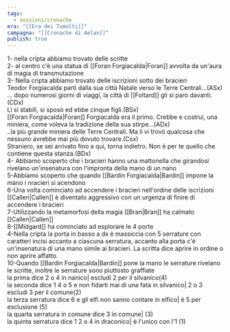 ```yaml
---
tags:
  - sessioni/cronache
era: "[[Era dei Tumulti]]"
campagna: "[[Cronache di Aelan]]"
publish: true
---
```

1- nella cripta abbiamo trovato delle scritte  
2- al centro c'è una statua di [[Foran Forgiacalda|Foran]] avvolta da un'aura di magia di transmutazione  
3- Nella cripta abbiamo trovato delle iscrizioni sotto dei bracieri  
Teodor Forgiacalda partì dalla sua città Natale verso le Terre Centrali...(ASx)  
... dopo numerosi giorni di viaggi, la città di [[Foltard]] gli si parò davanti.(CDx)  
Lì si stabilì, si sposò ed ebbe cinque figli.(BSx)  
[[Foran Forgiacalda|Foran]] Forgiacalda era il primo. Crebbe e costruì, una miniera, come voleva la tradizione della sua stirpe...(ADx)  
..la più grande miniera delle Terre Centrali. Ma li vi trovò qualcosa che nessuno avrebbe mai più dovuto trovare.(Csx)  
Straniero, se sei arrivato fino a qui, torna indietro. Non è per te quello che contiene questa stanza.(BDx)  
4- Abbiamo scoperto che i bracieri hanno una mattonella che girandosi rivelano un'insenatura con l'impronta della mano di un nano  
5-Abbiamo scoperto che quando [[Bardin Forgiacalda|Bardin]] impone la mano i nracieri si acendono  
6-Una volta cominciato ad accendere i bracieri nell'ordine delle iscrizioni [[Callen|Callen]] è diventato aggressivo con un urgenza di finire di accendere i bracieri  
7-Utilizzando la metamorfosi della magia [[Bran|Bran]] ha calmato [[Callen|Callen]]  
8-[[Midgard]] ha cominciato ad esplorare le 4 porte  
4-Nella cripta la porta in basso a dx è massiccia con 5 serrature con caratteri incisi accanto a ciascuna serratura, accanto alla porta c'è un'insenatura di una mano simile ai bracieri. La scritta dice aprire in ordine o non aprire affatto.  
10-Quando [[Bardin Forgiacalda|Bardin]] pone la mano le serrature rivelano le scritte, inoltre le serrature sono piuttosto graffiate  
la prima dice 2 o 4 in nanico| escludi 2 per il silvanico(4)  
la seconda dice 1 4 o 5 e non fidarti mai di una fata in silvanico| 2 o 3 escludi 3 per il comune(2)  
la terza serratura dice 6 e gli elfi non sanno contare in elfico| è 5 per esclusione (5)  
la quarta serratura in comune dice 3 in comune| (3)  
la quinta serratura dice 1 2 o 4 in draconico| è l'unico con l'1 (1)
